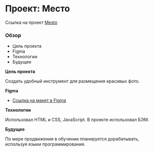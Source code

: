 # Проект: Место

Ссылка на проект [Mesto](https://alexeynewdeveloper.github.io/gh-pages-mesto/index.html)

### Обзор

- Цель проекта
- Figma
- Технологии
- Будущее

**Цель проекта**

Создать удобный инструмент для размещения красивых фото.

**Figma**

- [Ссылка на макет в Figma](https://www.figma.com/file/2cn9N9jSkmxD84oJik7xL7/JavaScript.-Sprint-4?node-id=0%3A1)

**Технологии**

Использовал HTML и CSS, JavaScript. 
В проекте использовал БЭМ.

**Будущее**

По мере продвижения в обучении планируется дорабатывать, используя языки программирования.
